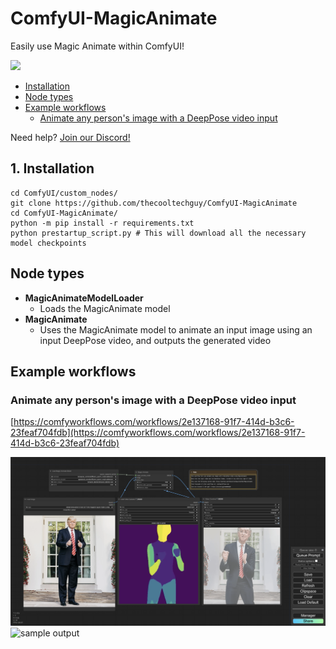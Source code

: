 # ComfyUI-MagicAnimate
Easily use Magic Animate within ComfyUI!

[![](https://dcbadge.vercel.app/api/server/MfVCahkc2y)](https://discord.gg/MfVCahkc2y)

<!-- table of contents -->
- [Installation](#1-installation)
- [Node types](#node-types)
- [Example workflows](#example-workflows)
    - [Animate any person's image with a DeepPose video input](#animate-any-person's-image-with-a-DeepPose-video-input)
    <!-- - [Animate any person's image using pose extracted from any video input](#animate-any-person's-image-using-pose-extracted-from-any-video-input) -->

Need help? <a href="https://discord.gg/hwwbNRAq6E">Join our Discord!</a>

## 1. Installation
```
cd ComfyUI/custom_nodes/
git clone https://github.com/thecooltechguy/ComfyUI-MagicAnimate
cd ComfyUI-MagicAnimate/
python -m pip install -r requirements.txt
python prestartup_script.py # This will download all the necessary model checkpoints
```

## Node types
- **MagicAnimateModelLoader**
    - Loads the MagicAnimate model
- **MagicAnimate**
    - Uses the MagicAnimate model to animate an input image using an input DeepPose video, and outputs the generated video

## Example workflows

### Animate any person's image with a DeepPose video input
[https://comfyworkflows.com/workflows/2e137168-91f7-414d-b3c6-23feaf704fdb](https://comfyworkflows.com/workflows/2e137168-91f7-414d-b3c6-23feaf704fdb)

![workflow graph](./workflow1_graph.png)
![sample output](./workflow1.gif)

<!-- ### Animate any person's image using pose extracted from any video input
[https://comfyworkflows.com/workflows/5a4cd9fd-9685-4985-adb8-7be84e8636ad](https://comfyworkflows.com/workflows/5a4cd9fd-9685-4985-adb8-7be84e8636ad)

![workflow graph](./svd_workflow_graph.png)
![sample output](./svd_workflow.gif) -->